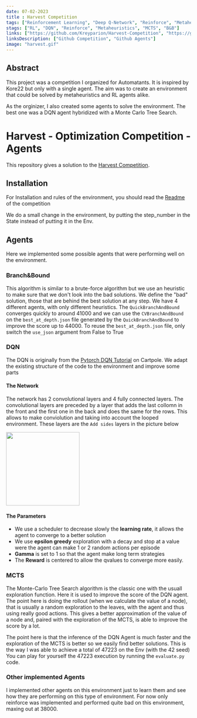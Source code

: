 ```yaml
---
date: 07-02-2023
title : Harvest Competition
tags: ["Reinforcement Learning", "Deep Q-Network", "Reinforce", "Metaheuristics", "Monte Carlo Tree Search", "Branch and Bound"]
stags: ["RL", "DQN", "Reinforce", "Metaheuristics", "MCTS", "B&B"]
links: ["https://github.com/Kreyparion/Harvest-Competition", "https://github.com/Kreyparion/Harvest-Competition-Agents"]
linksDescription: ["Github Competition", "Github Agents"]
image: "harvest.gif"
---
```


## Abstract

This project was a competition I organized for Automatants. It is inspired by Kore22 but only with a single agent. The aim was to create an environment that could be solved by metaheuristics and RL agents alike.

As the orginizer, I also created some agents to solve the environment. The best one was a DQN agent hybridized with a Monte Carlo Tree Search.

# Harvest - Optimization Competition - Agents
This repository gives a solution to the [Harvest Competition](https://github.com/Kreyparion/Harvest-Competition).

## Installation

For Installation and rules of the environment, you should read the [Readme](https://github.com/Kreyparion/Harvest-Competition#readme) of the competition

We do a small change in the environment, by putting the step_number in the State instead of putting it in the Env.

## Agents

Here we implemented some possible agents that were performing well on the environment.

### Branch&Bound

This algorithm is similar to a brute-force algorithm but we use an heuristic to make sure that we don't look into the bad solutions. We define the "bad" solution, those that are behind the best solution at any step.
We have 4 different agents, with only different heuristics. The `QuickBranchAndBound` converges quickly to around 41000 and we can use the `CVBranchAndBound` on the `best_at_depth.json` file generated by the `QuickBranchAndBound` to improve the score up to 44000.
To reuse the `best_at_depth.json` file, only switch the `use_json` argument from False to True

### DQN

The DQN is originally from the [Pytorch DQN Tutorial](https://pytorch.org/tutorials/intermediate/reinforcement_q_learning.html) on Cartpole. We adapt the existing structure of the code to the environment and improve some parts

#### The Network

The network has 2 convolutional layers and 4 fully connected layers. The convolutional layers are preceded by a layer that adds the last collomn in the front and the first one in the back and does the same for the rows. This allows to make conviolution and taking into account the looped environment.
These layers are the `Add sides` layers in the picture below

<img src="docs/network.jpg" width="200" />



#### The Parameters

- We use a scheduler to decrease slowly the **learning rate**, it allows the agent to converge to a better solution
- We use **epsilon greedy** exploration with a decay and stop at a value were the agent can make 1 or 2 random actions per episode
- **Gamma** is set to 1 so that the agent make long term strategies 
- The **Reward** is centered to allow the qvalues to converge more easily. 

### MCTS

The Monte-Carlo Tree Search algorithm is the classic one with the usuall exploration function. Here it is used to improve the score of the DQN agent.
The point here is doing the rollout (when we calculate the value of a node), that is usually a random exploration to the leaves, with the agent and thus using really good actions. This gives a better approximation of the value of a node and, paired with the exploration of the MCTS, is able to improve the score by a lot.

The point here is that the inference of the DQN Agent is much faster and the exploration of the MCTS is better so we easily find better solutions.
This is the way I was able to achieve a total of 47223 on the Env (with the 42 seed)
You can play for yourself the 47223 execution by running the `evaluate.py` code.

### Other implemented Agents

I implemented other agents on this environment just to learn them and see how they are performing on this type of environment.
For now only reinforce was implemented and performed quite bad on this environment, maxing out at 38000.